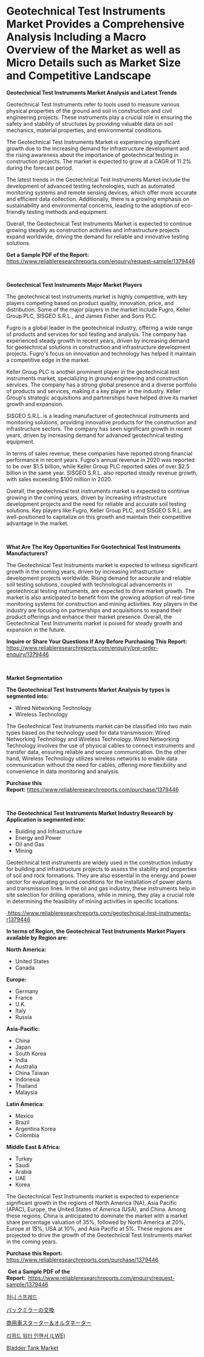 <p><h1>Geotechnical Test Instruments Market Provides a Comprehensive Analysis Including a Macro Overview of the Market as well as Micro Details such as Market Size and Competitive Landscape</h1></p><p><strong>Geotechnical Test Instruments Market Analysis and Latest Trends</strong></p>
<p><p>Geotechnical Test Instruments refer to tools used to measure various physical properties of the ground and soil in construction and civil engineering projects. These instruments play a crucial role in ensuring the safety and stability of structures by providing valuable data on soil mechanics, material properties, and environmental conditions.</p><p>The Geotechnical Test Instruments Market is experiencing significant growth due to the increasing demand for infrastructure development and the rising awareness about the importance of geotechnical testing in construction projects. The market is expected to grow at a CAGR of 11.2% during the forecast period.</p><p>The latest trends in the Geotechnical Test Instruments Market include the development of advanced testing technologies, such as automated monitoring systems and remote sensing devices, which offer more accurate and efficient data collection. Additionally, there is a growing emphasis on sustainability and environmental concerns, leading to the adoption of eco-friendly testing methods and equipment.</p><p>Overall, the Geotechnical Test Instruments Market is expected to continue growing steadily as construction activities and infrastructure projects expand worldwide, driving the demand for reliable and innovative testing solutions.</p></p>
<p><strong>Get a Sample PDF of the Report:&nbsp;</strong> <a href="https://www.reliableresearchreports.com/enquiry/request-sample/1379446">https://www.reliableresearchreports.com/enquiry/request-sample/1379446</a></p>
<p>&nbsp;</p>
<p><strong>Geotechnical Test Instruments Major Market Players</strong></p>
<p><p>The geotechnical test instruments market is highly competitive, with key players competing based on product quality, innovation, price, and distribution. Some of the major players in the market include Fugro, Keller Group PLC, SISGEO S.R.L., and James Fisher and Sons PLC.</p><p>Fugro is a global leader in the geotechnical industry, offering a wide range of products and services for soil testing and analysis. The company has experienced steady growth in recent years, driven by increasing demand for geotechnical solutions in construction and infrastructure development projects. Fugro's focus on innovation and technology has helped it maintain a competitive edge in the market.</p><p>Keller Group PLC is another prominent player in the geotechnical test instruments market, specializing in ground engineering and construction services. The company has a strong global presence and a diverse portfolio of products and services, making it a key player in the industry. Keller Group's strategic acquisitions and partnerships have helped drive its market growth and expansion.</p><p>SISGEO S.R.L. is a leading manufacturer of geotechnical instruments and monitoring solutions, providing innovative products for the construction and infrastructure sectors. The company has seen significant growth in recent years, driven by increasing demand for advanced geotechnical testing equipment.</p><p>In terms of sales revenue, these companies have reported strong financial performance in recent years. Fugro's annual revenue in 2020 was reported to be over $1.5 billion, while Keller Group PLC reported sales of over $2.5 billion in the same year. SISGEO S.R.L. also reported steady revenue growth, with sales exceeding $100 million in 2020.</p><p>Overall, the geotechnical test instruments market is expected to continue growing in the coming years, driven by increasing infrastructure development projects and the need for reliable and accurate soil testing solutions. Key players like Fugro, Keller Group PLC, and SISGEO S.R.L. are well-positioned to capitalize on this growth and maintain their competitive advantage in the market.</p></p>
<p>&nbsp;</p>
<p><strong>What Are The Key Opportunities For Geotechnical Test Instruments Manufacturers?</strong></p>
<p><p>The Geotechnical Test Instruments market is expected to witness significant growth in the coming years, driven by increasing infrastructure development projects worldwide. Rising demand for accurate and reliable soil testing solutions, coupled with technological advancements in geotechnical testing instruments, are expected to drive market growth. The market is also anticipated to benefit from the growing adoption of real-time monitoring systems for construction and mining activities. Key players in the industry are focusing on partnerships and acquisitions to expand their product offerings and enhance their market presence. Overall, the Geotechnical Test Instruments market is poised for steady growth and expansion in the future.</p></p>
<p><strong>Inquire or Share Your Questions If Any Before Purchasing This Report:</strong> <a href="https://www.reliableresearchreports.com/enquiry/pre-order-enquiry/1379446">https://www.reliableresearchreports.com/enquiry/pre-order-enquiry/1379446</a></p>
<p>&nbsp;</p>
<p><strong>Market Segmentation</strong></p>
<p><strong>The Geotechnical Test Instruments Market Analysis by types is segmented into:</strong></p>
<p><ul><li>Wired Networking Technology</li><li>Wireless Technology</li></ul></p>
<p><p>The Geotechnical Test Instruments market can be classified into two main types based on the technology used for data transmission: Wired Networking Technology and Wireless Technology. Wired Networking Technology involves the use of physical cables to connect instruments and transfer data, ensuring reliable and secure communication. On the other hand, Wireless Technology utilizes wireless networks to enable data communication without the need for cables, offering more flexibility and convenience in data monitoring and analysis.</p></p>
<p><strong>Purchase this Report:&nbsp;</strong><a href="https://www.reliableresearchreports.com/purchase/1379446">https://www.reliableresearchreports.com/purchase/1379446</a></p>
<p>&nbsp;</p>
<p><strong>The Geotechnical Test Instruments Market Industry Research by Application is segmented into:</strong></p>
<p><ul><li>Building and Infrastructure</li><li>Energy and Power</li><li>Oil and Gas</li><li>Mining</li></ul></p>
<p><p>Geotechnical test instruments are widely used in the construction industry for building and infrastructure projects to assess the stability and properties of soil and rock formations. They are also essential in the energy and power sector for evaluating ground conditions for the installation of power plants and transmission lines. In the oil and gas industry, these instruments help in site selection for drilling operations, while in mining, they play a crucial role in determining the feasibility of mining activities in specific locations.</p></p>
<p><a href="https://www.reliableresearchreports.com/geotechnical-test-instruments-r1379446">&nbsp;https://www.reliableresearchreports.com/geotechnical-test-instruments-r1379446</a></p>
<p><strong>In terms of Region, the Geotechnical Test Instruments Market Players available by Region are:</strong></p>
<p>
    <p> <strong> North America: </strong>
        <ul>
            <li>United States</li>
            <li>Canada</li>
        </ul>
        </p> 
    <p> <strong> Europe: </strong>
        <ul>
            <li>Germany</li>
            <li>France</li>
            <li>U.K.</li>
            <li>Italy</li>
            <li>Russia</li>
        </ul>
        </p> 
    <p> <strong> Asia-Pacific: </strong>
        <ul>
            <li>China</li>
            <li>Japan</li>
            <li>South Korea</li>
            <li>India</li>
            <li>Australia</li>
            <li>China Taiwan</li>
            <li>Indonesia</li>
            <li>Thailand</li>
            <li>Malaysia</li>
        </ul>
        </p> 
    <p> <strong> Latin America: </strong>
        <ul>
            <li>Mexico</li>
            <li>Brazil</li>
            <li>Argentina Korea</li>
            <li>Colombia</li>
        </ul>
        </p> 
    <p> <strong> Middle East & Africa: </strong>
        <ul>
            <li>Turkey</li>
            <li>Saudi</li>
            <li>Arabia</li>
            <li>UAE</li>
            <li>Korea</li>
        </ul>
    </p>
    </p>
<p><p>The Geotechnical Test Instruments market is expected to experience significant growth in the regions of North America (NA), Asia Pacific (APAC), Europe, the United States of America (USA), and China. Among these regions, China is anticipated to dominate the market with a market share percentage valuation of 35%, followed by North America at 20%, Europe at 15%, USA at 10%, and Asia Pacific at 5%. These regions are projected to drive the growth of the Geotechnical Test Instruments market in the coming years.</p></p>
<p><strong>Purchase this Report: </strong><a href="https://www.reliableresearchreports.com/purchase/1379446">https://www.reliableresearchreports.com/purchase/1379446</a></p>
<p>&nbsp;<strong>Get a Sample PDF of the Report:&nbsp;&nbsp;</strong><a href="https://www.reliableresearchreports.com/enquiry/request-sample/1379446">https://www.reliableresearchreports.com/enquiry/request-sample/1379446</a></p>
<p><strong></strong></p>
<p><p><a href="https://github.com/oajzkywllm460/Market-Research-Report-List-2/blob/main/7696689175098.md">허니 스프레드</a></p><p><a href="https://github.com/klon646/Market-Research-Report-List-2/blob/main/6361788162645.md">バックミラーの交換</a></p><p><a href="https://github.com/EstaSprer20231/Market-Research-Report-List-2/blob/main/4066711162644.md">商用車スターター＆オルタネーター</a></p><p><a href="https://github.com/HarrisonKitto2022/Market-Research-Report-List-1/blob/main/7071057175097.md">리퀴드 워터 인핸서 (LWE)</a></p><p><a href="https://github.com/kmtkihkn89/Market-Research-Report-List-1/blob/main/bladder-tank-market.md">Bladder Tank Market</a></p></p>